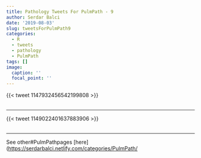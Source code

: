 ```yaml
---
title: Pathology Tweets For PulmPath - 9
author: Serdar Balci
date: '2019-08-03'
slug: tweetsForPulmPath9
categories:
  - R
  - tweets
  - pathology
  - PulmPath
tags: []
image:
  caption: ''
  focal_point: ''
---
```



{{< tweet 1147932456542199808 >}}
<br>
<br>
<hr>
{{< tweet 1149022401637883906 >}}
<br>
<br>
<hr>


See other#PulmPathpages [here](https://serdarbalci.netlify.com/categories/PulmPath/
